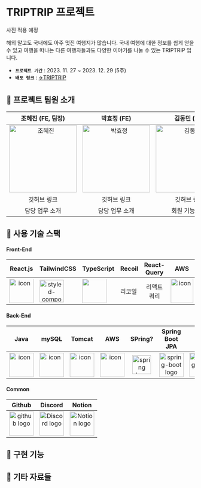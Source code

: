 # TRIPTRIP 프로젝트 
사진 적용 예정 

해외 말고도 국내에도 아주 멋진 여행지가 많습니다. 국내 여행에 대한 정보를 쉽게 얻을 수 있고 여행을 떠나는 다른 여행자들과도 다양한 이야기를 나눌 수 있는 TRIPTRIP 입니다. 

- **`프로젝트 기간`** : 2023. 11. 27 ~ 2023. 12. 29 (5주)
- **`배포 링크`** : [:airplane:TRIPTRIP](https://triptrip.site)


## :ferris_wheel: 프로젝트 팀원 소개 


| 조혜진 (FE, 팀장) | 박효정 (FE) | 김동민 (BE) | 지승용 (BE)| 권동욱 (BE) |
| :---: | :---: | :---: | :---: | :---: |
| <img alt="조혜진" src="https://github.com/TRIP-Side-Project/.github/assets/110151638/020fb74d-6711-48e8-aa51-10b5774b8209" height="180" width="180"> | <img alt="박효정" src="https://github.com/TRIP-Side-Project/.github/assets/110151638/8768e032-d4c0-4e9e-9299-02883018b057" height="180" width="180"> | <img alt="김동민" src="https://github.com/TRIP-Side-Project/.github/assets/110151638/71a51dd2-e140-4323-ba08-86cdabbf7ff8" height="180" width="180"> | <img alt="지승용" src="https://github.com/TRIP-Side-Project/.github/assets/110151638/47922fd5-410e-4ba8-a9da-4737393d8640" height="180" width="180"> | <img alt="김동욱" src="https://github.com/TRIP-Side-Project/.github/assets/110151638/858b28a5-ee93-486c-a13f-1d70abdffab5" height="180" width="180"> |
| 깃허브 링크 | 깃허브 링크  | 깃허브 링크  | 깃허브 링크 | 깃허브 링크 |
| 담당 업무 소개 | 담당 업무 소개  | 회원 기능 구현  | 담당 업무 소개  | 담당 업무 소개 |


## :hammer: 사용 기술 스택

#### Front-End
| React.js | TailwindCSS | TypeScript | Recoil | React-Query | AWS | S3 | 
| :---: | :---: | :---: | :---: | :---: | :---: | :---: |
| <div style="display: flex; align-items: flex-start;"><img src="https://techstack-generator.vercel.app/react-icon.svg" alt="icon" width="65" height="65" /></div>  | <div style="display: flex; align-items: flex-start;"><img src="https://upload.wikimedia.org/wikipedia/commons/thumb/d/d5/Tailwind_CSS_Logo.svg/1200px-Tailwind_CSS_Logo.svg.png?20211001194333" alt="styled-components icon" width="65" height="60" /></div> | <div style="display: flex; align-items: flex-start;"><img src="https://upload.wikimedia.org/wikipedia/commons/thumb/4/4c/Typescript_logo_2020.svg/1024px-Typescript_logo_2020.svg.png?20221110153201" width="65" height="65"/></div>  | <div style="display: flex; align-items: flex-start;">리코일</div> | <div style="display: flex; align-items: flex-start;">리액트쿼리</div> | <div style="display: flex; align-items: flex-start;"><img src="https://techstack-generator.vercel.app/aws-icon.svg" alt="icon" width="60" height="65" /></div>| <div style="display: flex; align-items: flex-start;">S3</div> | 


#### Back-End
| Java | mySQL | Tomcat | AWS | SPring? | Spring<br>Boot JPA | JWT |Spring<br/>Security
| :---: | :---: | :---: | :---: | :---: | :---: | :---: | :---: |
| <div style="display: flex; align-items: flex-start;"><img src="https://techstack-generator.vercel.app/java-icon.svg" alt="icon" width="65" height="65" /></div> | <div style="display: flex; align-items: flex-start;"><img src="https://techstack-generator.vercel.app/mysql-icon.svg" alt="icon" width="65" height="65" /></div> | <div style="display: flex; align-items: flex-start;"><img src="https://upload.wikimedia.org/wikipedia/commons/thumb/f/fe/Apache_Tomcat_logo.svg/1024px-Apache_Tomcat_logo.svg.png?20210416065343" alt="icon" width="65" height="65" /></div> | <div style="display: flex; align-items: flex-start;"><img src="https://techstack-generator.vercel.app/aws-icon.svg" alt="icon" width="65" height="65" /></div> | <img alt="spring logo" src="https://www.vectorlogo.zone/logos/springio/springio-icon.svg" height="50" width="50" > | <img alt="spring-boot logo" src="https://t1.daumcdn.net/cfile/tistory/27034D4F58E660F616" width="65" height="65" > | <img alt="spring-boot logo" src="https://play-lh.googleusercontent.com/3C-hB-KWoyWzZjUnRsXUPu-bqB3HUHARMLjUe9OmPoHa6dQdtJNW30VrvwQ1m7Pln3A" width="65" height="65" >| <img alt="spring-boot logo" src="https://blog.kakaocdn.net/dn/dIQDQP/btqZ09ESd8T/0ibqtotW52OaJS8HznXDQK/img.png" width="65" height="65" >|

#### Common
| Github | Discord |Notion|
| :---: | :---: |:---:|
| <img alt="github logo" src="https://techstack-generator.vercel.app/github-icon.svg" width="65" height="65"> | <img alt="Discord logo" src="https://assets-global.website-files.com/6257adef93867e50d84d30e2/62595384e89d1d54d704ece7_3437c10597c1526c3dbd98c737c2bcae.svg" height="65" width="65"> |<img alt="Notion logo" src="https://www.notion.so/cdn-cgi/image/format=auto,width=640,quality=100/front-static/shared/icons/notion-app-icon-3d.png" height="65" width="65">|


## :gift: 구현 기능 


## :file_folder: 기타 자료들 




